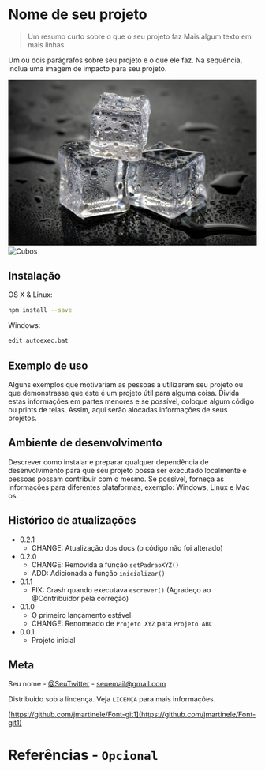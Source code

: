 # Nome de seu projeto
> Um resumo curto sobre o que o seu projeto faz
> Mais algum texto em mais linhas

Um ou dois parágrafos sobre seu projeto
e o que ele faz. Na sequência, inclua uma imagem de impacto para seu projeto.

![Cubos](cubos.jpg "Cubos de gelo do projeto")
![Cubos][imagem]

[comentario]: <> (Acima foi colocada imagem tanto com caminho relativo, como com uso de variável que está no final.)

## Instalação

OS X & Linux:
```sh
npm install --save
```

Windows:
```sh
edit autoexec.bat
```

## Exemplo de uso

Alguns exemplos que motivariam as pessoas a utilizarem seu projeto ou que demonstrasse que este é um projeto útil para alguma coisa. Divida estas informações em partes menores e se possível, coloque algum código ou prints de telas. Assim, aqui serão alocadas informações de seus projetos.

## Ambiente de desenvolvimento

Descrever como instalar e preparar qualquer dependência de desenvolvimento para que seu projeto possa ser executado localmente e pessoas possam contribuir com o mesmo. Se possível, forneça as informações para diferentes plataformas, exemplo: Windows, Linux e Mac os.

## Histórico de atualizações

* 0.2.1
    * CHANGE: Atualização dos docs (o código não foi alterado)
* 0.2.0
    * CHANGE: Removida a função `setPadraoXYZ()`
    * ADD: Adicionada a função `inicializar()`
* 0.1.1
    * FIX: Crash quando executava `escrever()` (Agradeço ao @Contribuidor pela correção)
* 0.1.0
    * O primeiro lançamento estável
    * CHANGE: Renomeado de `Projeto XYZ` para `Projeto ABC`
* 0.0.1
    * Projeto inicial

## Meta

Seu nome - [@SeuTwitter](https://twitter.com/) - seuemail@gmail.com

Distribuído sob a lincença. Veja `LICENÇA` para mais informações.

[https://github.com/jmartinele/Font-git1](https://github.com/jmartinele/Font-git1)


# Referências - `Opcional`

[imagem]: https://cdn.pixabay.com/photo/2021/04/28/23/58/ice-6215207_960_720.jpg